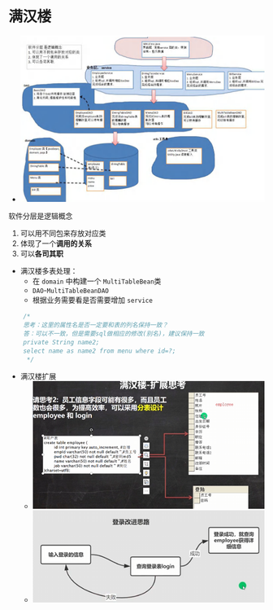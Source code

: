 # 满汉楼

- ![满汉楼程序框架图](imgs/img.png)

软件分层是逻辑概念
1. 可以用不同包来存放对应类
2. 体现了一个**调用的关系**
3. 可以**各司其职**

- 满汉楼多表处理：
  - 在 `domain` 中构建一个 `MultiTableBean`类
  - `DAO`-`MultiTableBeanDAO`
  - 根据业务需要看是否需要增加 `service`

```java
    /*
    思考：这里的属性名是否一定要和表的列名保持一致？
    答：可以不一致，但是需要sql做相应的修改(别名)，建议保持一致
    private String name2;
    select name as name2 from menu where id=?;
     */
```

- 满汉楼扩展
  - ![img_2.png](imgs/img_2.png)
  - ![登录扩展](imgs/img_1.png)
